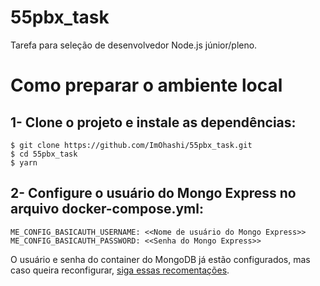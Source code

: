 # 55pbx_task
Tarefa para seleção de desenvolvedor Node.js júnior/pleno.


# Como preparar o ambiente local
## __1-__ Clone o projeto e instale as dependências:

```
$ git clone https://github.com/ImOhashi/55pbx_task.git
$ cd 55pbx_task
$ yarn
```

## __2-__ Configure o usuário do Mongo Express no arquivo __docker-compose.yml__:

```
ME_CONFIG_BASICAUTH_USERNAME: <<Nome de usuário do Mongo Express>>
ME_CONFIG_BASICAUTH_PASSWORD: <<Senha do Mongo Express>>
```

O usuário e senha do container do MongoDB já estão configurados, mas caso queira reconfigurar, [siga essas recomentações](https://github.com/ImOhashi/Docker-Compose-Mongo).